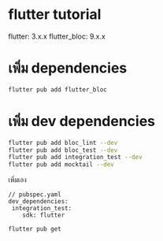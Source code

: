 # flutter tutorial

flutter: 3.x.x
flutter_bloc: 9.x.x



# เพิ่ม dependencies

```bash
flutter pub add flutter_bloc
```


# เพิ่ม dev dependencies

```bash
flutter pub add bloc_lint --dev
flutter pub add bloc_test --dev
flutter pub add integration_test --dev
flutter pub add mocktail --dev
```

เพิ่มเอง

```
// pubspec.yaml
dev_dependencies:
 integration_test:
    sdk: flutter
```

```bash
flutter pub get
```
